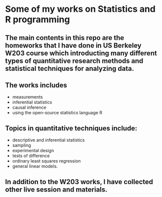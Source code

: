 # Some of my works on Statistics and R programming

## The main contents in this repo are the homeworks that I have done in US Berkeley W203 course which introducting many different types of quantitative research methods and statistical techniques for analyzing data. 

## The works includes
- measurements
- inferential statistics 
- causal inference 
- using the open-source statistics language R

## Topics in quantitative techniques include: 
- descriptive and inferential statistics
- sampling
- experimental design
- tests of difference
- ordinary least squares regression
- general linear models.

## In addition to the W203 works, I have collected other live session and materials. 
